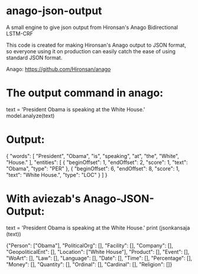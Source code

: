 # anago-json-output
A small engine to give json output from Hironsan's Anago Bidirectional LSTM-CRF

This code is created for making Hironsan's Anago output to JSON format, so everyone using it on production can easily catch the ease of using standard JSON format.

Anago: https://github.com/Hironsan/anago

# The output command in anago:
text = 'President Obama is speaking at the White House.'
model.analyze(text)

# Output:
{
    "words": [
        "President",
        "Obama",
        "is",
        "speaking",
        "at",
        "the",
        "White",
        "House."
    ],
    "entities": [
        {
            "beginOffset": 1,
            "endOffset": 2,
            "score": 1,
            "text": "Obama",
            "type": "PER"
        },
        {
            "beginOffset": 6,
            "endOffset": 8,
            "score": 1,
            "text": "White House.",
            "type": "LOC"
        }
    ]
}

# With aviezab's Anago-JSON-Output:
text = 'President Obama is speaking at the White House.'
print (jsonkansaja (text))

{"Person": ["Obama"], "PoliticalOrg": [], "Facility": [], "Company": [], "GeopoliticalEnt": [], "Location": ["White House"], "Product": [], "Event": [], "WoArt": [], "Law": [], "Language": [], "Date": [], "Time": [], "Percentage": [], "Money": [], "Quantity": [], "Ordinal": [], "Cardinal": [], "Religion": []}

